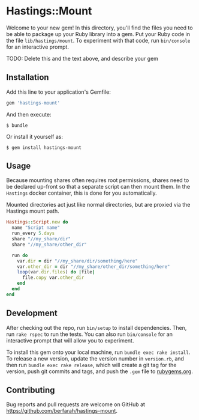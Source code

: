 # Hastings::Mount

Welcome to your new gem! In this directory, you'll find the files you need to be able to package up your Ruby library into a gem. Put your Ruby code in the file `lib/hastings/mount`. To experiment with that code, run `bin/console` for an interactive prompt.

TODO: Delete this and the text above, and describe your gem

## Installation

Add this line to your application's Gemfile:

```ruby
gem 'hastings-mount'
```

And then execute:

    $ bundle

Or install it yourself as:

    $ gem install hastings-mount

## Usage

Because mounting shares often requires root permissions, shares need to be declared up-front so that
a separate script can then mount them. In the `Hastings` docker container, this is done for you
automatically.

Mounted directories act just like normal directories, but are proxied via the Hastings mount path.

```ruby
Hastings::Script.new do
  name "Script name"
  run_every 5.days
  share "//my_share/dir"
  share "//my_share/other_dir"

  run do
    var.dir = dir "//my_share/dir/something/here"
    var.other_dir = dir "//my_share/other_dir/something/here"
    loop(var.dir.files) do |file|
      file.copy var.other_dir
    end
  end
end
```

## Development

After checking out the repo, run `bin/setup` to install dependencies. Then, run `rake rspec` to run the tests. You can also run `bin/console` for an interactive prompt that will allow you to experiment.

To install this gem onto your local machine, run `bundle exec rake install`. To release a new version, update the version number in `version.rb`, and then run `bundle exec rake release`, which will create a git tag for the version, push git commits and tags, and push the `.gem` file to [rubygems.org](https://rubygems.org).

## Contributing

Bug reports and pull requests are welcome on GitHub at https://github.com/berfarah/hastings-mount.

